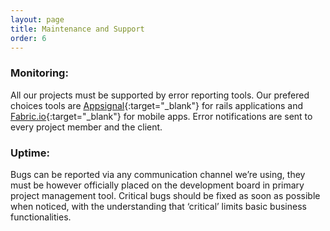 ```yaml
---
layout: page
title: Maintenance and Support
order: 6
---
```


### Monitoring:

All our projects must be supported by error reporting tools. Our prefered choices tools are [Appsignal](https://appsignal.com){:target="_blank"}  for rails applications and [Fabric.io](https://fabric.io){:target="_blank"}  for mobile apps. Error notifications are sent to every project member and the client.

### Uptime:

Bugs can be reported via any communication channel we’re using, they must be however officially placed on the development board in primary project management tool. Critical bugs should be fixed as soon as possible when noticed, with the understanding that ‘critical’ limits basic business functionalities.
